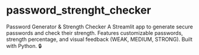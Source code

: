 # password_strenght_checker
Password Generator &amp; Strength Checker A Streamlit app to generate secure passwords and check their strength. Features customizable passwords, strength percentage, and visual feedback (WEAK, MEDIUM, STRONG). Built with Python. 🔒
